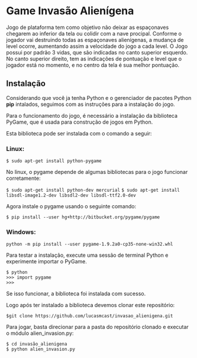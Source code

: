 # Game Invasão Alienígena

Jogo de plataforma tem como objetivo não deixar as espaçonaves chegarem ao inferior da tela ou colidir com a nave procipal. Conforme o jogador vai destruindo todas as espaçonaves alienígenas, a mudança de level ocorre, aumentando assim a velocidade do jogo a cada level. O Jogo possui por padrão 3 vidas, que são indicadas no canto superior esquerdo. No canto superior direito, tem as indicações de pontuação e level que o jogador está no momento, e no centro da tela é sua melhor pontuação.

## Instalação

Considerando que você ja tenha Python e o gerenciador de pacotes Python __pip__ intalados, seguimos com as instruções para a instalação do jogo.

Para o funcionamento do jogo, é necessário a instalação da biblioteca PyGame, que é usada para construção de jogos em Python.

Esta biblioteca pode ser instalada com o comando a seguir:

### Linux:

```$ sudo apt-get install python-pygame```

No linux, o pygame depende de algumas bibliotecas para o jogo funcionar corretamente:

```$ sudo apt-get install python-dev mercurial```
```$ sudo apt-get install libsdl-image1.2-dev libsdl2-dev libsdl-ttf2.0-dev```

Agora instale o pygame usando o seguinte comando:

```$ pip install --user hg+http://bitbucket.org/pygame/pygame```

### Windows:

```python -m pip install --user pygame-1.9.2a0-cp35-none-win32.whl```

Para testar a instalação, execute uma sessão de terminal Python e experimente importar o PyGame.

    $ python
    >>> import pygame
    >>>

Se isso funcionar, a biblioteca foi instalada com sucesso.

Logo após ter instalado a biblioteca devemos clonar este repositório:

```$git clone https://github.com/lucasmcast/invasao_alienigena.git```

Para jogar, basta direcionar para a pasta do repositório clonado e executar o módulo alien_invasion.py:

    $ cd invasão_alienigena
    $ python alien_invasion.py




